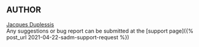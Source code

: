 <a id="author"></a>
## AUTHOR
[Jacques Duplessis](sadmlinux@gmail.com)  
Any suggestions or bug report can be submitted at the [support page]({% post_url 2021-04-22-sadm-support-request %})
